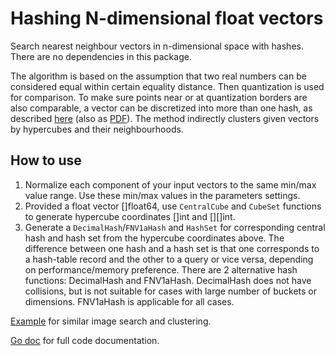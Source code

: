 # Hashing N-dimensional float vectors

Search nearest neighbour vectors in n-dimensional space with hashes. There are no dependencies in this package.

The algorithm is based on the assumption that two real numbers can be considered equal within certain equality distance. Then quantization is used for comparison. To make sure points near or at quantization borders are also comparable, a vector can be discretized into more than one hash, as described [here](https://vitali-fedulov.github.io/similar.pictures/algorithm-for-hashing-high-dimensional-float-vectors.html) (also as [PDF](https://github.com/vitali-fedulov/research/blob/main/Algorithm%20for%20hashing%20float%20vectors.pdf)). The method indirectly clusters given vectors by hypercubes and their neighbourhoods.


## How to use

1) Normalize each component of your input vectors to the same min/max value range. Use these min/max values in the parameters settings.
2) Provided a float vector []float64, use `CentralCube` and `CubeSet` functions to generate hypercube coordinates []int and [][]int.
3) Generate a `DecimalHash`/`FNV1aHash` and `HashSet` for corresponding central hash and hash set from the hypercube coordinates above. The difference between one hash and a hash set is that one corresponds to a hash-table record and the other to a query or vice versa, depending on performance/memory preference. There are 2 alternative hash functions: DecimalHash and FNV1aHash. DecimalHash does not have collisions, but is not suitable for cases with large number of buckets or dimensions. FNV1aHash is applicable for all cases.

[Example](https://github.com/vitali-fedulov/imagehash2/blob/main/hashes.go) for similar image search and clustering.

[Go doc](https://pkg.go.dev/github.com/vitali-fedulov/hyper) for full code documentation.
